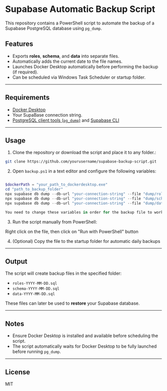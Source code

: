 
# Supabase Automatic Backup Script

This repository contains a PowerShell script to automate the backup of a Supabase PostgreSQL database using `pg_dump`.

## Features

- Exports **roles**, **schema**, and **data** into separate files.
- Automatically adds the current date to the file names.
- Launches Docker Desktop automatically before performing the backup (if required).
- Can be scheduled via Windows Task Scheduler or startup folder.

---

## Requirements

- [Docker Desktop](https://www.docker.com/products/docker-desktop/)
- Your SupaBase connection string.
- [PostgreSQL client tools (`pg_dump`)](https://www.postgresql.org/download) and [Supabase CLI](https://supabase.com/docs/guides/local-development/cli/getting-started)

---

## Usage

1. Clone the repository or download the script and place it to any folder.:

```bash
git clone https://github.com/yourusername/supabase-backup-script.git
```

2. Open `backup.ps1` in a text editor and configure the following variables:

```powershell

$dockerPath = "your_path_to_dockerdesktop.exe"
cd "path_to_backup_folder"
npx supabase db dump --db-url "your-connection-string" --file "dump/roles_$date.sql" --role-only
npx supabase db dump --db-url "your-connection-string" --file "dump/schema_$date.sql" --debug
npx supabase db dump --db-url "your-connection-string" --file "dump/data_$date.sql" --debug --data-only --use-copy

You need to change these variables in order for the backup file to work properly.


```

3. Run the script manually from PowerShell:

Right click on the file, then click on "Run with PowerShell" button


4. (Optional) Copy the file to the startup folder for automatic daily backups

---

## Output

The script will create backup files in the specified folder:

- `roles-YYYY-MM-DD.sql`
- `schema-YYYY-MM-DD.sql`
- `data-YYYY-MM-DD.sql`

These files can later be used to **restore** your Supabase database.

---

## Notes

- Ensure Docker Desktop is installed and available before scheduling the script.
- The script automatically waits for Docker Desktop to be fully launched before running `pg_dump`.

---

## License

MIT
